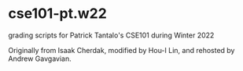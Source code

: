 # cse101-pt.w22

grading scripts for Patrick Tantalo's CSE101 during Winter 2022

Originally from Isaak Cherdak, modified by Hou-I Lin, and rehosted by Andrew Gavgavian.
